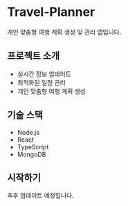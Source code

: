 # Travel-Planner

개인 맞춤형 여행 계획 생성 및 관리 앱입니다.

## 프로젝트 소개
- 실시간 정보 업데이트
- 최적화된 일정 관리
- 개인 맞춤형 여행 계획 생성

## 기술 스택
- Node.js
- React
- TypeScript
- MongoDB

## 시작하기
추후 업데이트 예정입니다. 